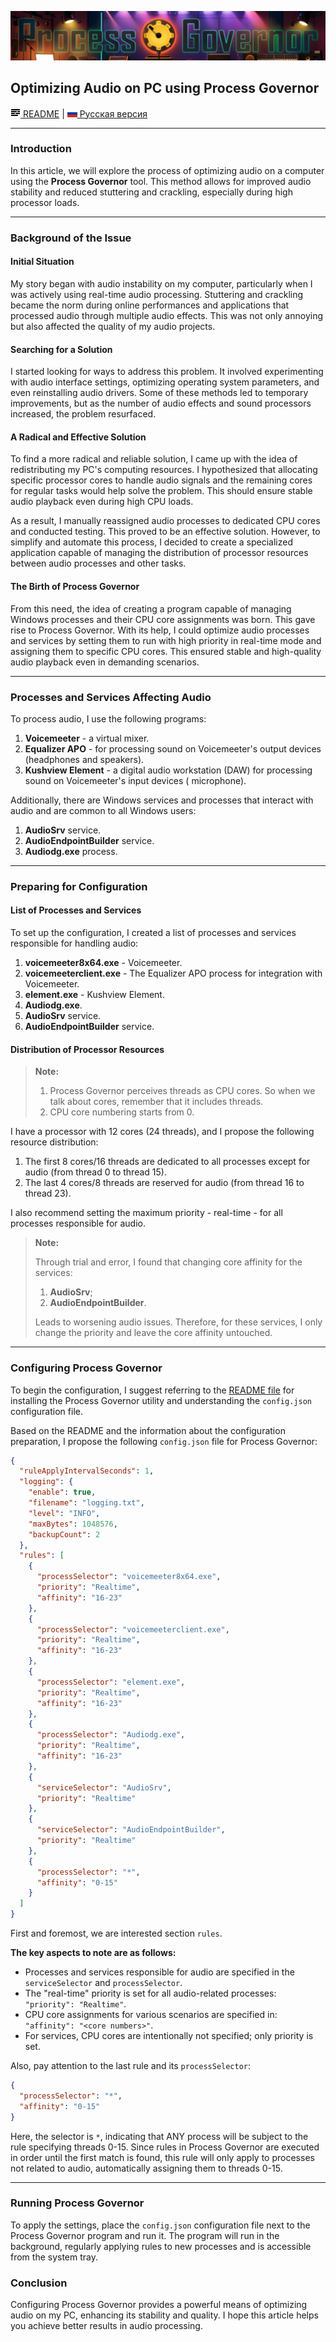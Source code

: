 ![Logo Process Governor](../images/sound-theme-header.png)

## Optimizing Audio on PC using Process Governor

[![EN](../icons/readme.png) README](../../README.md) | [![RU](../icons/ru.png) Русская версия](audio.ru.md)

---

### Introduction

In this article, we will explore the process of optimizing audio on a computer using the **Process Governor** tool. This
method allows for improved audio stability and reduced stuttering and crackling, especially during high processor loads.

---

### Background of the Issue

#### Initial Situation

My story began with audio instability on my computer, particularly when I was actively using real-time audio processing.
Stuttering and crackling became the norm during online performances and applications that processed audio through
multiple audio effects. This was not only annoying but also affected the quality of my audio projects.

#### Searching for a Solution

I started looking for ways to address this problem. It involved experimenting with audio interface settings, optimizing
operating system parameters, and even reinstalling audio drivers. Some of these methods led to temporary improvements,
but as the number of audio effects and sound processors increased, the problem resurfaced.

#### A Radical and Effective Solution

To find a more radical and reliable solution, I came up with the idea of redistributing my PC's computing resources. I
hypothesized that allocating specific processor cores to handle audio signals and the remaining cores for regular tasks
would help solve the problem. This should ensure stable audio playback even during high CPU loads.

As a result, I manually reassigned audio processes to dedicated CPU cores and conducted testing. This proved to be an
effective solution. However, to simplify and automate this process, I decided to create a specialized application
capable of managing the distribution of processor resources between audio processes and other tasks.

#### The Birth of Process Governor

From this need, the idea of creating a program capable of managing Windows processes and their CPU core assignments was
born. This gave rise to Process Governor. With its help, I could optimize audio processes and services by setting them
to run with high priority in real-time mode and assigning them to specific CPU cores. This ensured stable and
high-quality audio playback even in demanding scenarios.

---

### Processes and Services Affecting Audio

To process audio, I use the following programs:

1. **Voicemeeter** - a virtual mixer.
2. **Equalizer APO** - for processing sound on Voicemeeter's output devices (headphones and speakers).
3. **Kushview Element** - a digital audio workstation (DAW) for processing sound on Voicemeeter's input devices (
   microphone).

Additionally, there are Windows services and processes that interact with audio and are common to all Windows users:

1. **AudioSrv** service.
2. **AudioEndpointBuilder** service.
3. **Audiodg.exe** process.

---

### Preparing for Configuration

#### List of Processes and Services

To set up the configuration, I created a list of processes and services responsible for handling audio:

1. **voicemeeter8x64.exe** - Voicemeeter.
2. **voicemeeterclient.exe** - The Equalizer APO process for integration with Voicemeeter.
3. **element.exe** - Kushview Element.
4. **Audiodg.exe**.
5. **AudioSrv** service.
6. **AudioEndpointBuilder** service.

#### Distribution of Processor Resources

> **Note:**
>
> 1. Process Governor perceives threads as CPU cores. So when we talk about cores, remember that it includes threads.
> 2. CPU core numbering starts from 0.

I have a processor with 12 cores (24 threads), and I propose the following resource distribution:

1. The first 8 cores/16 threads are dedicated to all processes except for audio (from thread 0 to thread 15).
2. The last 4 cores/8 threads are reserved for audio (from thread 16 to thread 23).

I also recommend setting the maximum priority - real-time - for all processes responsible for audio.

> **Note:**
>
> Through trial and error, I found that changing core affinity for the services:
> 1. **AudioSrv**;
> 2. **AudioEndpointBuilder**.
>
> Leads to worsening audio issues. Therefore, for these services, I only change the priority and leave the core affinity
> untouched.

---

### Configuring Process Governor

To begin the configuration, I suggest referring to the [README file](../../README.md) for installing the Process Governor
utility and understanding the `config.json` configuration file.

Based on the README and the information about the configuration preparation, I propose the following `config.json` file
for Process Governor:

```json
{
  "ruleApplyIntervalSeconds": 1,
  "logging": {
    "enable": true,
    "filename": "logging.txt",
    "level": "INFO",
    "maxBytes": 1048576,
    "backupCount": 2
  },
  "rules": [
    {
      "processSelector": "voicemeeter8x64.exe",
      "priority": "Realtime",
      "affinity": "16-23"
    },
    {
      "processSelector": "voicemeeterclient.exe",
      "priority": "Realtime",
      "affinity": "16-23"
    },
    {
      "processSelector": "element.exe",
      "priority": "Realtime",
      "affinity": "16-23"
    },
    {
      "processSelector": "Audiodg.exe",
      "priority": "Realtime",
      "affinity": "16-23"
    },
    {
      "serviceSelector": "AudioSrv",
      "priority": "Realtime"
    },
    {
      "serviceSelector": "AudioEndpointBuilder",
      "priority": "Realtime"
    },
    {
      "processSelector": "*",
      "affinity": "0-15"
    }
  ]
}
```

First and foremost, we are interested section `rules`.

**The key aspects to note are as follows:**

- Processes and services responsible for audio are specified in the `serviceSelector` and `processSelector`.
- The "real-time" priority is set for all audio-related processes: `"priority": "Realtime"`.
- CPU core assignments for various scenarios are specified in: `"affinity": "<core numbers>"`.
- For services, CPU cores are intentionally not specified; only priority is set.

Also, pay attention to the last rule and its `processSelector`:

```json
{
  "processSelector": "*",
  "affinity": "0-15"
}
```

Here, the selector is `*`, indicating that ANY process will be subject to the rule specifying threads 0-15. Since rules
in Process Governor are executed in order until the first match is found, this rule will only apply to processes not
related to audio, automatically assigning them to threads 0-15.

---

### Running Process Governor

To apply the settings, place the `config.json` configuration file next to the Process Governor program and run it. The
program will run in the background, regularly applying rules to new processes and is accessible from the system tray.

### Conclusion

Configuring Process Governor provides a powerful means of optimizing audio on my PC, enhancing its stability and
quality. I hope this article helps you achieve better results in audio processing.